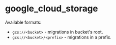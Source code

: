 # google_cloud_storage

Available formats:

- `gcs://<bucket>` - migrations in bucket's root.
- `gcs://<bucket>/<prefix>` - migrations in a prefix.
